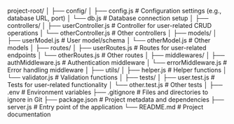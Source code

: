 project-root/
│
├── config/
│   ├── config.js          # Configuration settings (e.g., database URL, port)
│   └── db.js              # Database connection setup
│
├── controllers/
│   ├── userController.js  # Controller for user-related CRUD operations
│   └── otherController.js # Other controllers
│
├── models/
│   ├── userModel.js       # User model/schema
│   └── otherModel.js      # Other models
│
├── routes/
│   ├── userRoutes.js      # Routes for user-related endpoints
│   └── otherRoutes.js     # Other routes
│
├── middlewares/
│   ├── authMiddleware.js  # Authentication middleware
│   └── errorMiddleware.js # Error handling middleware
│
├── utils/
│   ├── helper.js          # Helper functions
│   └── validator.js       # Validation functions
│
├── tests/
│   ├── user.test.js       # Tests for user-related functionality
│   └── other.test.js      # Other tests
│
├── .env                   # Environment variables
├── .gitignore             # Files and directories to ignore in Git
├── package.json           # Project metadata and dependencies
├── server.js              # Entry point of the application
└── README.md              # Project documentation
